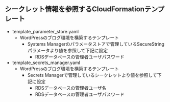 ## シークレット情報を参照するCloudFormationテンプレート
- template_parameter_store.yaml
  - WordPressのブログ環境を構築するテンプレート
    - Systems Managerのパラメータストアで管理しているSecureStringパラメータより値を参照して下記に設定
      - RDSデータベースの管理者ユーザパスワード
- template_secrets_manager.yaml
  - WordPressのブログ環境を構築するテンプレート
    - Secrets Managerで管理しているシークレットより値を参照して下記に設定
      - RDSデータベースの管理者ユーザ名
      - RDSデータベースの管理者ユーザパスワード

